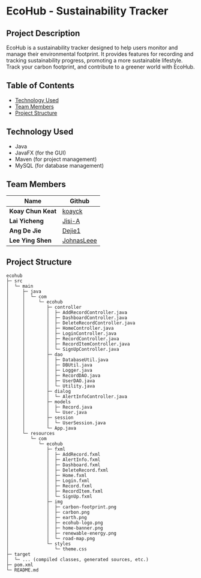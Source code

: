 # EcoHub - Sustainability Tracker

## Project Description
EcoHub is a sustainability tracker designed to help users monitor and manage their environmental footprint. It provides features for recording and tracking sustainability progress, promoting a more sustainable lifestyle. Track your carbon footprint, and contribute to a greener world with EcoHub.

## Table of Contents
- [Technology Used](#technology-used)
- [Team Members](#team-members)
- [Project Structure](#project-structure)

## Technology Used
- Java
- JavaFX (for the GUI)
- Maven (for project management)
- MySQL (for database management)

## Team Members
| Name | Github |
| --- | --- |
| **Koay Chun Keat** | [koayck](koayck@student.usm.my) |
| **Lai Yicheng** | [Jisi-A](https://github.com/Jisi-A) |
| **Ang De Jie** | [Dejie1](https://github.com/Dejie1) |
| **Lee Ying Shen** | [JohnasLeee](https://github.com/JohnasLeee) |

## Project Structure

```plaintext
ecohub
├─ src
│  └─ main
│     ├─ java
│     │  └─ com
│     │     └─ ecohub
│     │        ├─ controller
│     │        │  ├─ AddRecordController.java
│     │        │  ├─ DashboardController.java
│     │        │  ├─ DeleteRecordController.java
│     │        │  ├─ HomeController.java
│     │        │  ├─ LoginController.java
│     │        │  ├─ RecordController.java
│     │        │  ├─ RecordItemController.java
│     │        │  └─ SignUpController.java
│     │        ├─ dao
│     │        │  ├─ DatabaseUtil.java
│     │        │  ├─ DBUtil.java
│     │        │  ├─ Logger.java
│     │        │  ├─ RecordDAO.java
│     │        │  ├─ UserDAO.java
│     │        │  └─ Utility.java
│     │        ├─ dialog
│     │        │  └─ AlertInfoController.java
│     │        ├─ models
│     │        │  ├─ Record.java
│     │        │  └─ User.java
│     │        ├─ session
│     │        │  └─ UserSession.java
│     │        └─ App.java
│     └─ resources
│        └─ com
│           └─ ecohub
│              ├─ fxml
│              │  ├─ AddRecord.fxml
│              │  ├─ AlertInfo.fxml
│              │  ├─ Dashboard.fxml
│              │  ├─ DeleteRecord.fxml
│              │  ├─ Home.fxml
│              │  ├─ Login.fxml
│              │  ├─ Record.fxml
│              │  ├─ RecordItem.fxml
│              │  └─ SignUp.fxml
│              ├─ img
│              │  ├─ carbon-footprint.png
│              │  ├─ carbon.png
│              │  ├─ earth.png
│              │  ├─ ecohub-logo.png
│              │  ├─ home-banner.png
│              │  ├─ renewable-energy.png
│              │  └─ road-map.png
│              └─ styles
│                 └─ theme.css
├─ target
│  └─ ... (compiled classes, generated sources, etc.)
├─ pom.xml
└─ README.md
```